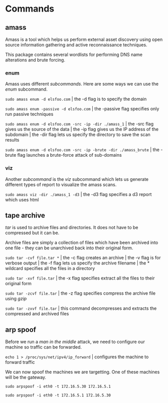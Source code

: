 # Commands

## amass

Amass is a tool which helps us perform external asset discovery using open source information gathering and active reconnaissance techniques.

This package contains several wordlists for performing DNS name alterations and brute forcing.

### enum

Amass uses different *subcommands*. Here are some ways we can use the *enum* subcommand.

`sudo amass enum -d elsfoo.com` | the -d flag is to specify the domain

`sudo amass enum -passive -d elsfoo.com` | the -passive flag specifies only run passive techniques

`sudo amass enum -d elsfoo.com -src -ip -dir ./amass_1` | the -src flag gives us the source of the data | the -ip flag gives us the IP address of the subdomain | the -dir flag lets us specify the directory to save the scan results

`sudo amass enum -d elsfoo.com -src -ip -brute -dir ./amass_brute` | the -brute flag launches a brute-force attack of sub-domains

### viz

Another *subcommand* is the *viz* subcommand which lets us generate different types of report to visualize the amass scans.

`sudo amass viz -dir ./amass_1 -d3` | the -d3 flag specifies a d3 report which uses html

## tape archive

*tar* is used to archive files and directories. It does not have to be compressed but it can be.

Archive files are simply a collection of files which have been archived into one file - they can be unarchived back into their original form.

`sudo tar -cvf file.tar *` | the -c flag creates an archive | the -v flag is for verbose output | the -f flag lets us specify the archive filename | the * wildcard specifies all the files in a directory

`sudo tar -xvf file.tar` | the -x flag specifies extract all the files to their original form

`sudo tar -zcvf file.tar` | the -z flag specifies compress the archive file using *gzip*

`sudo tar -zxvf file.tar` | this command decompresses and extracts the compressed and archived files

## arp spoof

Before we run a *man in the middle* attack, we need to configure our machine so traffic can be forwarded.

`echo 1 > /proc/sys/net/ipv4/ip_forward` | configures the machine to forward traffic

We can now spoof the machines we are targetting. One of these machines will be the gateway.

`sudo arpspoof -i eth0 -t 172.16.5.30 172.16.5.1`

`sudo arpspoof -i eth0 -t 172.16.5.1 172.16.5.30`

